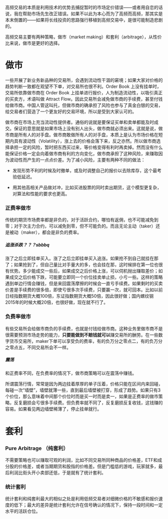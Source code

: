 高频交易的本质是利用技术的优势去捕捉暂时的市场定价错误——或者用自恋的话说，我在帮助市场先生改正错误。如果不以此为本心而为了高频而高频，那其实是本末倒置的——如果将长线投资的思路强行移植到高频交易中，是很可能制造悲剧的。

高频交易主要有两种策略，做市（market making）和套利（arbitrage），从性价比来说，做市是更好的选择。



# 做市

一些开展了新业务新品种的交易所，会遇到流动性干涸的窘境；如果大家对价格的趋势判断一致都在观望不下单，对交易所也很不利。Order Book 上没有挂单时，交易所依靠做市商在 Order Book 上挂单进行报价，人为制造流动性，以吸引真正的买卖方，术语叫做 Attract Flow。因此交易所会减免做市商的手续费，甚至付钱给做市商。中国人管这叫托，但做市商的确承担了风险也参与了真金白银的交易，给交易者们营造了一个更友好的交易环境，所以是受到大家认可的。

做市商在市场上充当流动性提供者。通俗的说就是要保证买单和卖单都能及时成交。保证的意思就是如果市场上没有别人出头，做市商就必须出来。这就是说，做市商是所有人的对手盘。做市商敢做所有人的对手盘，本质上是认为市场价格在短期内具有波动性（Volatility），涨上去的价格会落下来，反之亦然。所以做市商选择承担一定的风险，暂时把东西买过来，等价格变得有利时再卖掉。然而没有什么能保证价格一定会向着做市商有利的方向变化，做市商承担了这种风险，来赚取因为波动性而产生的一点点价差。为了减小风险，主要有两种不同的做法：

- 发现形势不利的时候及时撤单，或及时调整自己的报价以去除库存，这个最考验低延迟。

- 用其他高相关产品做对冲，比如买进股票的同时卖出期货，这个模型更复杂，对算法和性能的要求也更高。



### 正费率做市

传统的期货市场费率都是非负的，对于活跃合约，哪怕有返佣，也不可能减免到零；对于次主力合约，可以减免到零，但不可能负的。而且无论主动（taker）还是被动（maker），都会是非负的费率。

##### 追涨杀跌？？？sbbbq

涨了之后立即挂单买入。涨了之后立即挂单买入追涨。如果抢不到自己就挂在那了；如果抢到了，但自己量比对手量大的多，也会挂在那，这时候排在第一位也很有优势。多少能成交一些后，如果成交之后价格上涨，可以伺机抛出赚取差价；如果成交之后价格下跌，可能要立即同一个价位挂卖单止损，小亏一些。这样的策略遇到单边行情会赚钱，但是来回震荡摩擦的时候会一直亏手续费。如果剩时的买卖价差是手续费的很多倍，即使亏很多次手续费，只要赢一次，就可回本。比如以前日经指数期货大概100倍，东证指数期货大概50倍，因此很好做；国内螺纹钢2015年的时候大概20倍，也很好做，现在就不行了。



### 负费率做市

有些交易所会给做市商负的手续费，也就是付钱给做市商。这种业务里做市商不是很需要预测市场走势的能力，**只要能做到不赔钱就可以**赚交易所的酬劳。在一些数字货币交易所，maker下单可以享受负的费率，有的负万分之零点二，有的负万分之零点五，不同交易所会不一样。

##### 震荡

和正费率不同，在负费率的情况下，做市商策略可以在震荡中赚钱。

所谓震荡行情，常常是因为两边挂着厚厚的单子压着，价格只能在区间内来回碰，每碰一次“墙壁”，墙壁就薄一些，直到最后墙壁被打穿，形成了趋势。如果只有3个价位，那么意味着中间那个价位时而是买一时而是卖一，如果是正费率的做市策略，反复磨损会亏很多手续费。但负费率就不同了，反复磨损反复收钱，这钱赚的容易。如果看见两边墙壁稀薄了，停止挂单就行。





# 套利

### Pure Arbitrage （纯套利）

 不需要策略也可以赚取可观的利润，比如不同交易所同种商品的价格差，ETF和成分股的价格差，或者当期期货和股指的价格差。但是门槛低的游戏，玩家就多，最后利润比街头开小卖部还低，于是就有了统计套利。

### 统计套利

统计套利和纯套利最大的相似之处是利用低频交易者对细微价格的不敏感和报价速度的低下；最大的差异是统计套利允许在信号确认的情况下，保持一段时间和一定水平的活跃仓位。
